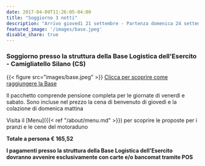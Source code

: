```yaml
---
date: 2017-04-09T11:26:05-04:00
title: "Soggiorno 3 notti"
description: "Arrivo giovedì 21 settembre - Partenza domenica 24 settembre "
featured_image: '/images/base.jpeg'
disable_share: true
---
```

### Soggiorno presso la struttura della Base Logistica dell'Esercito - Camigliatello Silano (CS)

{{< figure src="images/base.jpeg" >}}
[Clicca per scoprire come raggiungere la Base](https://maps.app.goo.gl/RJBR5VqR5SRJdXDfA?g_st=iw)

Il pacchetto comprende pensione completa per le giornate di venerdì e sabato.
Sono incluse nel prezzo la cena di benvenuto di giovedì e la colazione di domenica mattina 

Visita il [Menu]({{< ref "/about/menu.md" >}}) per scoprire le proposte per i pranzi e le cene del motoraduno

**Totale a persona € 165,52** 

**I pagamenti presso la struttura della Base Logistica dell'Esercito dovranno avvenire esclusivamente con carte e/o bancomat tramite POS**
